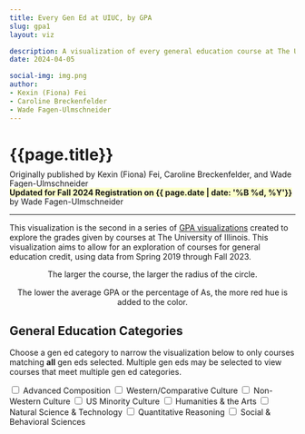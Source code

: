 ```yaml
---
title: Every Gen Ed at UIUC, by GPA
slug: gpa1
layout: viz

description: A visualization of every general education course at The University of Illinois, organized by category and GPA
date: 2024-04-05

social-img: img.png
author:
- Kexin (Fiona) Fei
- Caroline Breckenfelder
- Wade Fagen-Ulmschneider
---
```


<link href="css.css" rel="stylesheet">

<h1>{{page.title}}</h1>
<div style="font-size: 14px; margin-top: -8px; line-height: 16px;">
  Originally published by Kexin (Fiona) Fei, Caroline Breckenfelder, and Wade Fagen-Ulmschneider<br>
  <b style="background-color: hsla(63, 100%, 90%, 1);">Updated for Fall 2024 Registration on {{ page.date | date: '%B %d, %Y'}}</b> by Wade Fagen-Ulmschneider
</div>



<hr>

<p>
  This visualization is the second in a series of <a href="https://waf.cs.illinois.edu/discovery/gpa/">GPA visualizations</a>
  created to explore the grades given by courses at The University of Illinois.  This visualization aims to allow for
  an exploration of courses for general education credit, using data from Spring 2019 through Fall 2023.
</p>

<div class="row" style="text-align: center;">
  <div class="col-md-6" style="margin-bottom: 15px;">
    <div id="legend1"></div>
    The larger the course, the larger the radius of the circle.
  </div>

  <div class="col-md-6" style="margin-bottom: 15px;">
    <div id="legend2" style="margin-top: 7px; margin-bottom: 3px;"></div>
    The lower the average GPA or the percentage of As, the more red
    hue is added to the color.
  </div>
</div>


<h2>General Education Categories</h2>
<p>
  Choose a gen ed category to narrow the visualization below to only courses matching <b>all</b> gen eds selected.
  Multiple gen eds may be selected to view courses that meet multiple gen ed categories.
</p>

<div class="gened_selection">
  <span class="form-group">
    <label for="adv_comp"><input data-filter="Advanced Composition" type="checkbox" id="adv_comp"> Advanced Composition</label>
  </span>

  <span class="form-group">
    <label for="western"><input data-filter="Western/Comparative Culture" type="checkbox" id="western"> Western/Comparative Culture</label>
  </span>

  <span class="form-group">
    <label for="nonwestern"><input data-filter="Non-Western Culture" type="checkbox" id="nonwestern"> Non-Western Culture</label>
  </span>

  <span class="form-group">
    <label for="usminority"><input data-filter="US Minority Culture" type="checkbox" id="usminority"> US Minority Culture</label>
  </span>
    
  <span class="form-group">
    <label for="humanities"><input data-filter="Humanities & the Arts" type="checkbox" id="humanities"> Humanities &amp; the Arts</label>
  </span>

  <!--
  <span class="form-group">
    <label for="comp"><input data-filter="Composition 1" type="checkbox" id="comp"> Composition 1</label>
  </span>
  -->

  <span class="form-group">
    <label for="natsci"><input data-filter="Natural Science & Technology" type="checkbox" id="natsci"> Natural Science &amp; Technology</label>
  </span>

  <span class="form-group">
    <label for="qr"><input data-filter="Quantitative Reasoning" type="checkbox" id="qr"> Quantitative Reasoning</label>
  </span>

  <span class="form-group">
    <label for="socbehav"><input data-filter="Social & Behavioral Sciences" type="checkbox" id="socbehav"> Social &amp; Behavioral Sciences</label>
  </span>
</div>

<!--
<a href="https://courses.illinois.edu/schedule/2019/fall/STAT/107">
  <div style="color: black; background-color: hsla(204, 100%, 90%, 1); margin-bottom: 15px; display: block; text-align: center; border: solid 1px black; margin-left: 40px; margin-right: 40px; padding: 2px;">
    Interested in Data Science? Try the new QR1 gened: <b>Data Science Discovery</b> (STAT 107)
    <div style="margin-top: 0px; font-size: 12px;">
      Co-taught and created by the professor of this visualization -- no prereqs!
    </div>
  </div>
</a>
-->


<div id="noresult" style="text-align: center; display: none;">
  No courses fulfill selected categories. :(
</div>
<div id="chart" style="text-align: center;">
</div>

<script src="https://code.jquery.com/jquery-3.1.1.js" integrity="sha256-16cdPddA6VdVInumRGo6IbivbERE8p7CQR3HzTBuELA=" crossorigin="anonymous"></script>
<script src="https://d3js.org/d3.v4.min.js" crossorigin="anonymous"></script>
<script src="https://cdnjs.cloudflare.com/ajax/libs/underscore.js/1.8.3/underscore-min.js" crossorigin="anonymous"></script>
<script src="src/d3-tip-iphone.js"></script>
<script src="src/legend.js"></script>
<script src="src/vis.js"></script>
<style>.social-hide { display: none; }</style>
<img class="social-hide" itemprop="image" src="http://waf.cs.illinois.edu/discovery/every_gen_ed_at_uiuc_by_gpa/web/gened.png">